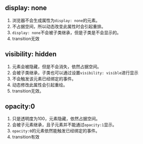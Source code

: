 ## display: none

1. 浏览器不会生成属性为`display: none`的元素。 
2. 不占据空间，所以动态改变此属性时会引起重排。 
3. `display: none`不会被子类继承，但是子类是不会显示的。 
4. transition无效



## visibility: hidden

1. 元素会被隐藏，但是不会消失，依然占据空间。 
2. 会被子类继承，子类也可以通过设置`visibility: visible`进行显示
3. 不会触发该元素已经绑定的事件。 
4. 动态修改此属性会引起重绘。 
5. transition无效。



## opacity:0

1. 只是透明度为100，元素隐藏，依然占据空间。 
2. 会被子元素继承，且子元素并不能通过`opacity:1`显示。 
3. `opacity:0`的元素依然能触发已经绑定的事件。 
4. transition有效

